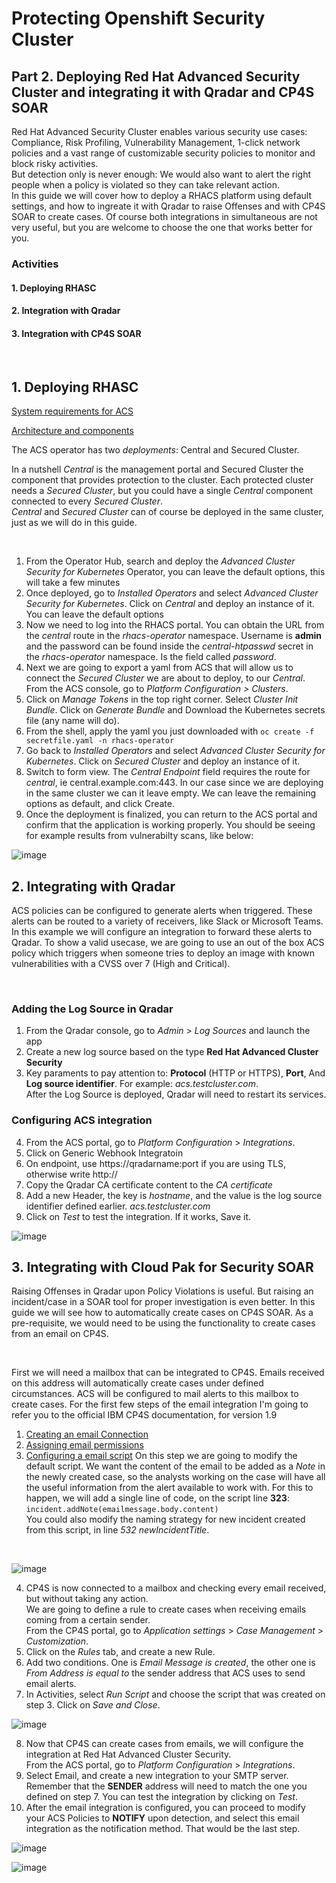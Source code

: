 # Protecting Openshift Security Cluster
## Part 2. Deploying Red Hat Advanced Security Cluster and integrating it with Qradar and CP4S SOAR

Red Hat Advanced Security Cluster enables various security use cases: Compliance, Risk Profiling, Vulnerability Management, 1-click network policies and a vast range of customizable security policies to monitor and block risky activities. <br>
But detection only is never enough: We would also want to alert the right people when a policy is violated so they can take relevant action. <br>
In this guide we will cover how to deploy a RHACS platform using default settings, and how to ingreate it with Qradar to raise Offenses and with CP4S SOAR to create cases. Of course both integrations in simultaneous are not very useful, but you are welcome to choose the one that works better for you. <br>

### Activities
#### 1. Deploying RHASC
#### 2. Integration with Qradar
#### 3. Integration with CP4S SOAR

<br>

## 1. Deploying RHASC
[System requirements for ACS](https://docs.openshift.com/acs/3.69/installing/prerequisites.html) <br>

[Architecture and components](https://docs.openshift.com/acs/3.69/architecture/acs-architecture.html)

The ACS operator has two *deployments*: Central and Secured Cluster.

In a nutshell *Central* is the management portal and Secured Cluster the component that provides protection to the cluster. Each protected cluster needs a *Secured Cluster*, but you could have a single *Central* component connected to every *Secured Cluster*. <br>
*Central* and *Secured Cluster* can of course be deployed in the same cluster, just as we will do in this guide.

<br>

1. From the Operator Hub, search and deploy the *Advanced Cluster Security for Kubernetes* Operator, you can leave the default options, this will take a few minutes
2. Once deployed, go to *Installed Operators* and select *Advanced Cluster Security for Kubernetes*. Click on *Central* and deploy an instance of it. You can leave the default options
3. Now we need to log into the RHACS portal. You can obtain the URL from the *central* route in the *rhacs-operator* namespace. Username is **admin** and the password can be found inside the *central-htpasswd* secret in the *rhacs-operator* namespace. Is the field called *password*.
4. Next we are going to export a yaml from ACS that will allow us to connect the *Secured Cluster* we are about to deploy, to our *Central*. From the ACS console, go to *Platform Configuration > Clusters*.
5. Click on *Manage Tokens* in the top right corner. Select *Cluster Init Bundle*. Click on *Generate Bundle* and Download the Kubernetes secrets file (any name will do).
6. From the shell, apply the yaml you just downloaded with  `oc create -f secretfile.yaml -n rhacs-operator`
7. Go back to *Installed Operators* and select *Advanced Cluster Security for Kubernetes*. Click on *Secured Cluster* and deploy an instance of it.
8. Switch to form view. The *Central Endpoint* field requires the route for *central*, ie central.example.com:443. In our case since we are deploying in the same cluster we can it leave empty. We can leave the remaining options as default, and click Create.
9. Once the deployment is finalized, you can return to the ACS portal and confirm that the application is working properly. You should be seeing for example results from vulnerabilty scans, like below:

![image](https://user-images.githubusercontent.com/75438200/166227544-cce99568-20e8-45da-be26-21d4f928ac73.png)

## 2. Integrating with Qradar
ACS policies can be configured to generate alerts when triggered. These alerts can be routed to a variety of receivers, like Slack or Microsoft Teams.
In this example we will configure an integration to forward these alerts to Qradar.
To show a valid usecase, we are going to use an out of the box ACS policy which triggers when someone tries to deploy an image with known vulnerabilities with a CVSS over 7 (High and Critical).

<br>

### Adding the Log Source in Qradar
1. From the Qradar console, go to *Admin* > *Log Sources* and launch the app
2. Create a new log source based on the type **Red Hat Advanced Cluster Security**
3. Key paraments to pay attention to: **Protocol** (HTTP or HTTPS), **Port**, And **Log source identifier**. For example: *acs.testcluster.com*. <br> After the Log Source is deployed, Qradar will need to restart its services.
### Configuring ACS integration
4. From the ACS portal, go to *Platform Configuration* > *Integrations*.
6. Click on Generic Webhook Integratoin
7. On endpoint, use https://qradarname:port if you are using TLS, otherwise write http://
8. Copy the Qradar CA certificate content to the *CA certificate*
9. Add a new Header, the key is *hostname*, and the value is the log source identifier defined earlier. *acs.testcluster.com*
10. Click on *Test* to test the integration. If it works, Save it.

![image](https://user-images.githubusercontent.com/75438200/166304686-cd4ce623-20f8-4d3a-86d2-0c4441273eb3.png)

## 3. Integrating with Cloud Pak for Security SOAR
Raising Offenses in Qradar upon Policy Violations is useful. But raising an incident/case in a SOAR tool for proper investigation is even better.
In this guide we will see how to automatically create cases on CP4S SOAR. As a pre-requisite, we would need to be using the functionality to create cases from an email on CP4S.

<br>

First we will need a mailbox that can be integrated to CP4S. Emails received on this address will automatically create cases under defined circumstances. ACS will be configured to mail alerts to this mailbox to create cases.
For the first few steps of the email integration I'm going to refer you to the official IBM CP4S documentation, for version 1.9

1. [Creating an email Connection](https://www.ibm.com/docs/en/cloud-paks/cp-security/1.9?topic=email-lesson-1-creating-connection)
2. [Assigning email permissions](https://www.ibm.com/docs/en/cloud-paks/cp-security/1.9?topic=email-lesson-2-assigning-permissions)
3. [Configuring a email script](https://www.ibm.com/docs/en/cloud-paks/cp-security/1.9?topic=email-lesson-3-configuring-sample-script) 
On this step we are going to modify the default script. We want the content of the email to be added as a *Note* in the newly created case, so the analysts working on the case will have all the useful information from the alert available to work with.
For this to happen, we will add a single line of code, on the script line **323**: `incident.addNote(emailmessage.body.content)` <br>
You could also modify the naming strategy for new incident created from this script, in line *532 newIncidentTitle*.

<br>

![image](https://user-images.githubusercontent.com/75438200/166680058-3a8ede66-2ade-442a-a0f4-9587a06b9894.png)

4. CP4S is now connected to a mailbox and checking every email received, but without taking any action. <br> We are going to define a rule to create cases when receiving emails coming from a certain sender. <br> From the CP4S portal, go to *Application settings* > *Case Management* > *Customization*.
5. Click on the *Rules* tab, and create a new Rule.
6. Add two conditions. One is *Email Message is created*, the other one is *From Address is equal to* the sender address that ACS uses to send email alerts.
7. In Activities, select *Run Script* and choose the script that was created on step 3. Click on *Save and Close*.

![image](https://user-images.githubusercontent.com/75438200/166683247-3c49aaf6-2c3d-4c65-b3ed-28aec67bc30c.png)

8. Now that CP4S can create cases from emails, we will configure the integration at Red Hat Advanced Cluster Security. <br>
From the ACS portal, go to *Platform Configuration* > *Integrations*.
10. Select Email, and create a new integration to your SMTP server. <br> Remember that the **SENDER** address will need to match the one you defined on step 7. You can test the integration by clicking on *Test*. 
11. After the email integration is configured, you can proceed to modify your ACS Policies to **NOTIFY** upon detection, and select this email integration as the notification method. That would be the last step.

![image](https://user-images.githubusercontent.com/75438200/166684850-c8e8145c-3e7d-4219-b3da-5198064f3d4c.png)


![image](https://user-images.githubusercontent.com/75438200/166684250-7fd9fad0-3b0d-4327-ac9e-fac4aa3c8400.png)










